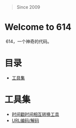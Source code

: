 > Since 2009

# Welcome to 614
  614，一个神奇的代码。
# 目录
- [工具集](#工具集)

# 工具集
- <a href="https://www.beijing-time.org/shijianchuo/" target="_blank">时间戳时间相互转换工具</a>
- <a href="https://tool.chinaz.com/tools/urlencode.aspx" target="_blank">URL编码/解码</a>


